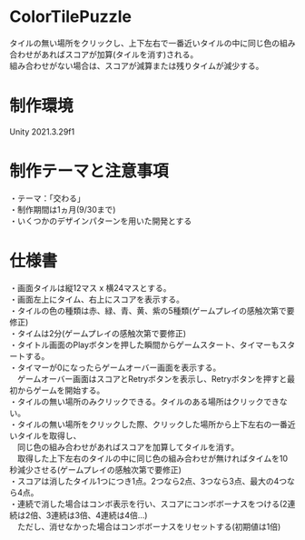 # ColorTilePuzzle
タイルの無い場所をクリックし、上下左右で一番近いタイルの中に同じ色の組み合わせがあればスコアが加算(タイルを消す)される。   
組み合わせがない場合は、スコアが減算または残りタイムが減少する。

# 制作環境
Unity 2021.3.29f1

# 制作テーマと注意事項
・テーマ：「交わる」   
・制作期間は1ヵ月(9/30まで)   
・いくつかのデザインパターンを用いた開発とする   

# 仕様書
・画面タイルは縦12マス x 横24マスとする。   
・画面左上にタイム、右上にスコアを表示する。  
・タイルの色の種類は赤、緑、青、黄、紫の5種類(ゲームプレイの感触次第で要修正)   
・タイムは2分(ゲームプレイの感触次第で要修正)  
・タイトル画面のPlayボタンを押した瞬間からゲームスタート、タイマーもスタートする。  
・タイマーが0になったらゲームオーバー画面を表示する。  
　ゲームオーバー画面はスコアとRetryボタンを表示し、Retryボタンを押すと最初からゲームを開始する。  
・タイルの無い場所のみクリックできる。タイルのある場所はクリックできない。   
・タイルの無い場所をクリックした際、クリックした場所から上下左右の一番近いタイルを取得し、   
　同じ色の組み合わせがあればスコアを加算してタイルを消す。  
　取得した上下左右のタイルの中に同じ色の組み合わせが無ければタイムを10秒減少させる(ゲームプレイの感触次第で要修正)  
・スコアは消したタイル1つにつき1点。2つなら2点、3つなら3点、最大の4つなら4点。  
・連続で消した場合はコンボ表示を行い、スコアにコンボボーナスをつける(2連続は2倍、3連続は3倍、4連続は4倍...)  
　ただし、消せなかった場合はコンボボーナスをリセットする(初期値は1倍)
  
